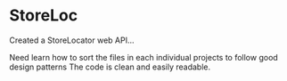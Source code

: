 # StoreLoc
Created a StoreLocator web API... 

Need learn how to sort the files in each individual projects to follow good design patterns
The code is clean and easily readable.


